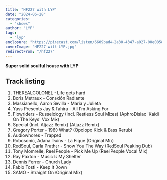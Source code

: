 ```yaml
---
title: "HF227 with LYP"
date: "2024-06-28"
categories:
  - "shows"
author: "LYP"
tags:
  - "lyp"
enclosure: "https://pinecast.com/listen/6609bad4-2a30-4347-a027-00e0858d6c50.mp3 88230927 audio/mpeg "
coverImage: "HF227-with-LYP.jpg"
redirectFrom: "/hf227"
---
```


**Super solid soulful house with LYP**

## Track listing

1. THEREALCOLONEL - Life gets hard
2. Boris Metraux - Conexión Radiante
3.  Massianello, Aaron Sevilla - Maria y Julieta
4. Yass Presents Jay & Tahira - All I'm Asking For
5. Flowriders - Russelology (Incl. Restless Soul Mixes) (AphroDisiax 'Kaidi On The Keys' Vox Mix)
6. Special (Incl. Atjazz Remix) (Atjazz Remix)
7. Gregory Porter - 1960 What? (Opolopo Kick & Bass Rerub)
8. Audiowhores - Trapped
9. Robosonic, Adana Twins - La Fique (Original Mix)
10. RedSoul, Carla Prather - Show You The Way (RedSoul Peaking Dub)
11. Tony Momrelle, Reel People - Pick Me Up (Reel People Vocal Mix)
12. Ray Paxton - Music Is My Shelter
13. Dennis Ferrer - Church Lady
14. Fabio Tosti - Keep It Down
15. SAMO - Straight On (Original Mix)
